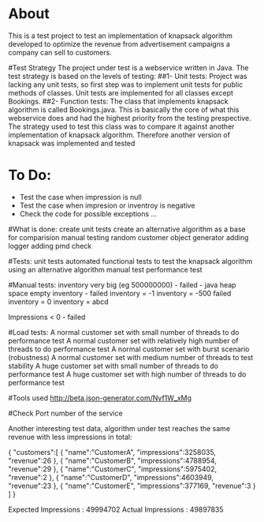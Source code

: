 # About
This is a test project to test an implementation of knapsack algorithm developed to optimize the revenue from advertisement campaigns a company can sell to customers.

#Test Strategy
The project under test is a webservice written in Java. The test strategy is based on the levels of testing:
##1- Unit tests:
Project was lacking any unit tests, so first step was to implement unit tests for public methods of classes. Unit tests are implemented for all classes except Bookings. 
##2- Function tests: 
The class that implements knapsack algorithm is called Bookings.java. This is basically the core of what this webservice does and had the highest priority from the testing prespective. The strategy used to test this class was to compare it against another implementation of knapsack algorithm. Therefore another version of knapsack was implemented and tested 

# To Do:

- Test the case when impression is null
- Test the case when impresion or inventroy is negative
- Check the code for possible exceptions
...

#What is done:
create unit tests
create an alternative algorithm as a base for comparision
manual testing
random customer object generator
adding logger
adding pmd check



#Tests:
unit tests
automated functional tests to test the knapsack algorithm using an alternative algorithm
manual test
performance test

#Manual tests:
inventory very big (eg 500000000) - failed - java heap space
empty inventory - failed
inventory = -1
inventory = -500 failed
inventory = 0
inventory = abcd

Impressions < 0 - failed


#Load tests:
A normal customer set with small number of threads to do performance test
A normal customer set with relatively high number of threads to do performance test
A normal customer set with burst scenario (robustness)
A normal customer set with medium number of threads to test stability
A huge customer set with small number of threads to do performance test
A huge customer set with high number of threads to do performance test

#Tools used
http://beta.json-generator.com/Nyf1W_xMg

#Check Port number of the service




Another interesting test data, algorithm under test reaches the same revenue with less impressions in total:

{
  "customers":[
     {
        "name":"CustomerA",
        "impressions":3258035,
        "revenue":26
     },
     {
        "name":"CustomerB",
        "impressions":4788954,
        "revenue":29
     },
     {
        "name":"CustomerC",
        "impressions":5975402,
        "revenue":2
     },
     {
        "name":"CustomerD",
        "impressions":4603949,
        "revenue":23
     },
     {
        "name":"CustomerE",
        "impressions":377169,
        "revenue":3
     }
  ]
}

Expected Impressions : 49994702
Actual   Impressions : 49897835
